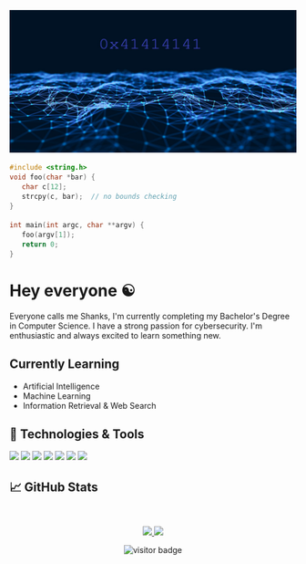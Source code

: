 <p align="center">
    <img src="https://raw.githubusercontent.com/HunterShanks/HunterShanks/main/buffer-overflow.jpg" width="666" height="250">
</p>

```c
#include <string.h>
void foo(char *bar) {
   char c[12];
   strcpy(c, bar);  // no bounds checking
}

int main(int argc, char **argv) {
   foo(argv[1]);
   return 0;
}
```

# Hey everyone :yin_yang:

Everyone calls me Shanks, I'm currently completing my Bachelor's Degree in Computer Science. I have a strong passion for cybersecurity. I'm enthusiastic and always excited to learn something new.

## Currently Learning
- Artificial Intelligence
- Machine Learning
- Information Retrieval & Web Search

## 🔧 Technologies & Tools
![](https://img.shields.io/badge/OS-Linux-informational?style=flat&logo=linux&logoColor=white&color=1E10B5)
![](https://img.shields.io/badge/OS-Windows-informational?style=flat&logo=windows&logoColor=white&color=1E10B5)
![](https://img.shields.io/badge/OS-MacOSX-informational?style=flat&logo=apple&logoColor=white&color=1E10B5)
![](https://img.shields.io/badge/Editor-Atom-informational?style=flat&logo=atom&logoColor=white&color=1E10B5)
![](https://img.shields.io/badge/Code-Python-informational?style=flat&logo=python&logoColor=white&color=1E10B5)
![](https://img.shields.io/badge/Code-Java-informational?style=flat&logo=java&logoColor=white&color=1E10B5)
![](https://img.shields.io/badge/Shell-Bash-informational?style=flat&logo=gnu-bash&logoColor=white&color=1E10B5)


## &#x1f4c8; GitHub Stats
&nbsp;
<p align="center">
    <a href="https://github.com/HunterShanks/">
        <img src="https://github-readme-stats.vercel.app/api?username=HunterShanks&count_private=true&show_owner=true&show_icons=true&hide_rank=true&hide=stars&bg_color=0d1117&title_color=ffffff&text_color=ffffff&icon_color=1E10B5&hide_border=true/" />
    </a>
    <a href="https://github.com/HunterShanks/">
        <img src="https://github-readme-stats.vercel.app/api/top-langs/?username=HunterShanks&layout=compact&count_private=true&langs_count=8&card_width=445&bg_color=0d1117&title_color=ffffff&text_color=ffffff&icon_color=1E10B5&hide_border=true/" />
    </a>
</p>

<!-- Visitor Counter -->
<p  align="center">
<!--<img src="https://visitor-badge.glitch.me/badge?page_id=HunterShanks.HunterShanks" alt="visitor badge"/>-->
<img src="https://visitor-badge.laobi.icu/badge?page_id=HunterShanks.HunterShanks" alt="visitor badge"/>       
</p>

<!-- Resources -->
<!-- Icons: https://simpleicons.org/ -->
<!-- GitHub Stats: https://github.com/anuraghazra/github-readme-stats -->
<!-- Emojis: https://emojipedia.org/emoji/ -->
<!-- HTML Emojis: https://www.fileformat.info/index.htm -->
<!-- Shields: https://shields.io/ -->
<!-- Awesome GitHub Profiles README: https://github.com/abhisheknaiidu/awesome-github-profile-readme | https://github.com/MartinHeinz/ | https://github.com/halfrost/halfrost | https://github.com/XynoxTheDev -->



<!--
**HunterShanks/HunterShanks** is a ✨ _special_ ✨ repository because its `README.md` (this file) appears on your GitHub profile.
![](https://img.shields.io/badge/<WORD_ON_LEFT>-<WORD_ON_RIGHT>-informational?style=flat&logo=data:image/svg%2bxml;base64,<BASE64_DATA>)

background color? &bg_color=1d1f21

TO BE ADDED? 
<a href="https://github.com/HunterShanks/PROJECTNAME">

  <img align="center" src="https://github-readme-stats.vercel.app/api/pin/?username=HunterShanks&repo=PROJECTNAME&title_color=ffffff&text_color=c9cacc&icon_color=2bbc8a&bg_color=1d1f21" />

</a>


<a href="https://github.com/HunterShanks/PROJECTNAME">

  <img align="center" src="https://github-readme-stats.vercel.app/api/pin/?username=HunterShanks&repo=PROJECTNAME&title_color=ffffff&text_color=c9cacc&icon_color=2bbc8a&bg_color=1d1f21" />

</a>

Here are some ideas to get you started:

- 🔭 I’m currently working on ...
- 🌱 I’m currently learning ...
- 👯 I’m looking to collaborate on ...
- 🤔 I’m looking for help with ...
- 💬 Ask me about ...
- 📫 How to reach me: ...
- 😄 Pronouns: ...
- ⚡ Fun fact: ...
-->
